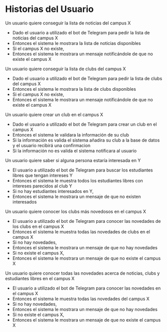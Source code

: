 # Historias del Usuario
Un usuario quiere conseguir la lista de noticias del campus X
 * Dado el usuario a utilizado el bot de Telegram para pedir la lista de noticias del campus X
 * Entonces el sistema le mostrara la lista de noticias disponibles
 * Si el campus X no existe,
 * Entonces el sistema le mostrara un mensaje notificándole de que no existe el campus X

Un usuario quiere conseguir la lista de clubs del campus X
 * Dado el usuario a utilizado el bot de Telegram para pedir la lista de clubs del campus X
 * Entonces el sistema le mostrara la lista de clubs disponibles
 * Si el campus X no existe,
 * Entonces el sistema le mostrara un mensaje notificándole de que no existe el campus X

Un usuario quiere crear un club en el campus X	
 * Dado el usuario a utilizado el bot de Telegram para crear un club en el campus X
 * Entonces el sistema le validara la información de su club
 * Si la información es valida el sistema añadira su club a la base de datos y el usuario recibirá una confirmacion
 * Si la información no es valida el sistema notificara al usuario

Un usuario quiere saber si alguna persona estaría interesada en Y
 * El usuario a utilizado el bot de Telegram para buscar los estudiantes libres que tengan intereses Y
 * Entonces el sistema le muestra todos los estudiantes libres con intereses parecidos al club Y
 * Si no hay estudiantes interesados en Y,
 * Entonces el sistema le mostrara un mensaje de que no existen interesados

Un usuario quiere conocer los clubs más novedosos en el campus X
 * El usuario a utilizado el bot de Telegram para conocer las novedades de los clubs en el campus X
 * Entonces el sistema le muestra todas las novedades de clubs en el campus X
 * Si no hay novedades,
 * Entonces el sistema le mostrara un mensaje de que no hay novedades
 * Si no existe el campus X,
 * Entonces el sistema le mostrara un mensaje de que no existe el campus X

Un usuario quiere conocer todas las novedades acerca de noticias, clubs y estudiantes libres en el campus X
 * El usuario a utilizado el bot de Telegram para conocer las novedades en el campus X
 * Entonces el sistema le muestra todas las novedades del campus X
 * Si no hay novedades,
 * Entonces el sistema le mostrara un mensaje de que no hay novedades
 * Si no existe el campus X,
 * Entonces el sistema le mostrara un mensaje de que no existe el campus X
